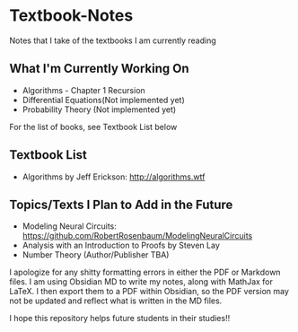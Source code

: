 # Textbook-Notes
Notes that I take of the textbooks I am currently reading

## What I'm Currently Working On
- Algorithms - Chapter 1 Recursion
- Differential Equations(Not implemented yet)
- Probability Theory (Not implemented yet)

For the list of books, see Textbook List below

## Textbook List
- Algorithms by Jeff Erickson: http://algorithms.wtf

## Topics/Texts I Plan to Add in the Future
- Modeling Neural Circuits: https://github.com/RobertRosenbaum/ModelingNeuralCircuits
- Analysis with an Introduction to Proofs by Steven Lay
- Number Theory (Author/Publisher TBA)

I apologize for any shitty formatting errors in either the PDF or Markdown files. I am using Obsidian MD to write my notes, along with MathJax for LaTeX. I then export them to a PDF within Obsidian, so the PDF version may not be updated and reflect what is written in the MD files.

I hope this repository helps future students in their studies!!